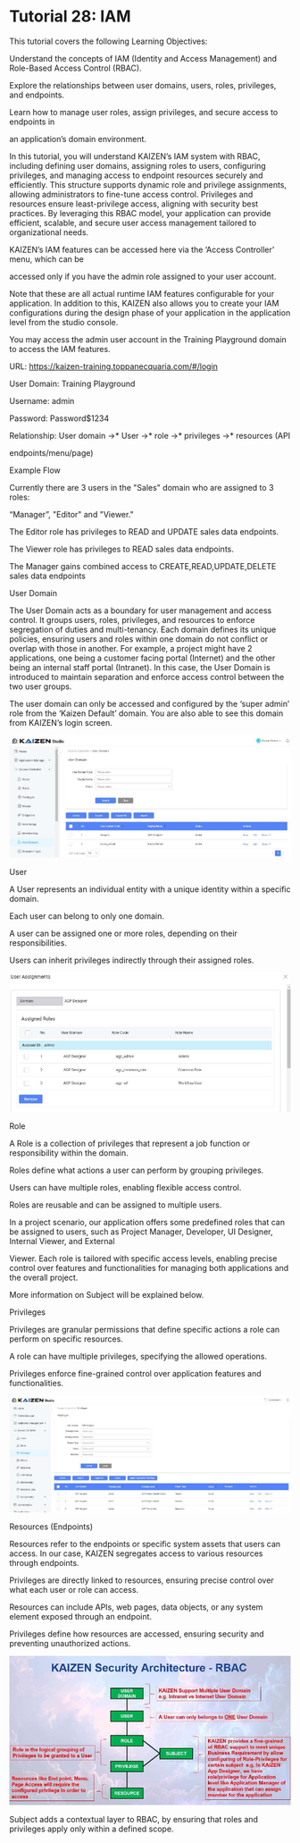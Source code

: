 # Tutorial 28: IAM

This tutorial covers the following Learning Objectives:



Understand the concepts of IAM (Identity and Access Management) and Role-Based Access Control (RBAC).

Explore the relationships between user domains, users, roles, privileges, and endpoints.

Learn how to manage user roles, assign privileges, and secure access to endpoints in

an application’s domain environment.



In this tutorial, you will understand KAIZEN’s IAM system with RBAC, including defining user domains, assigning roles to users, configuring privileges, and managing access to endpoint resources securely and efficiently. This structure supports dynamic role and privilege assignments, allowing administrators to fine-tune access control. Privileges and resources ensure least-privilege access, aligning with security best practices. By leveraging this RBAC model, your application can provide efficient, scalable, and secure user access management tailored to organizational needs.

KAIZEN’s IAM features can be accessed here via the ‘Access Controller’ menu, which can be

accessed only if you have the admin role assigned to your user account.





Note that these are all actual runtime IAM features configurable for your application. In addition to this, KAIZEN also allows you to create your IAM configurations during the design phase of your application in the application level from the studio console.





You may access the admin user account in the Training Playground domain to access the IAM features.

URL: https://kaizen-training.toppanecquaria.com/#/login



User Domain: Training Playground

Username: admin

Password: Password$1234









Relationship: User domain ->* User ->* role ->* privileges ->* resources (API



endpoints/menu/page)













Example Flow



Currently there are 3 users in the "Sales" domain who are assigned to 3 roles:

“Manager”, "Editor" and "Viewer."

The Editor role has privileges to READ and UPDATE sales data endpoints.

The Viewer role has privileges to READ sales data endpoints.

The Manager gains combined access to CREATE,READ,UPDATE,DELETE sales data endpoints



User Domain



The User Domain acts as a boundary for user management and access control. It groups users, roles, privileges, and resources to enforce segregation of duties and multi-tenancy. Each domain defines its unique policies, ensuring users and roles within one domain do not conflict or overlap with those in another. For example, a project might have 2 applications, one being a customer facing portal (Internet) and the other being an internal staff portal (Intranet). In this case, the User Domain is introduced to maintain separation and enforce access control between the two user groups.

The user domain can only be accessed and configured by the ‘super admin’ role from the ‘Kaizen Default’ domain. You are also able to see this domain from KAIZEN’s login screen.







![Image Description](./images/image_171.jpeg)







User



A User represents an individual entity with a unique identity within a specific domain.



Each user can belong to only one domain.

A user can be assigned one or more roles, depending on their responsibilities.

Users can inherit privileges indirectly through their assigned roles.







![Image Description](./images/image_172.jpeg)



Role



A Role is a collection of privileges that represent a job function or responsibility within the domain.

Roles define what actions a user can perform by grouping privileges.

Users can have multiple roles, enabling flexible access control.

Roles are reusable and can be assigned to multiple users.





In a project scenario, our application offers some predefined roles that can be assigned to users, such as Project Manager, Developer, UI Designer, Internal Viewer, and External



Viewer. Each role is tailored with specific access levels, enabling precise control over features and functionalities for managing both applications and the overall project.



More information on Subject will be explained below.



Privileges



Privileges are granular permissions that define specific actions a role can perform on specific resources.

A role can have multiple privileges, specifying the allowed operations.

Privileges enforce fine-grained control over application features and functionalities.





![Image Description](./images/image_173.jpeg)



Resources (Endpoints)



Resources refer to the endpoints or specific system assets that users can access. In our case, KAIZEN segregates access to various resources through endpoints.

Privileges are directly linked to resources, ensuring precise control over what each user or role can access.

Resources can include APIs, web pages, data objects, or any system element exposed through an endpoint.

Privileges define how resources are accessed, ensuring security and preventing unauthorized actions.







![Image Description](./images/image_174.jpeg)





Subject adds a contextual layer to RBAC, by ensuring that roles and privileges apply only within a defined scope.


